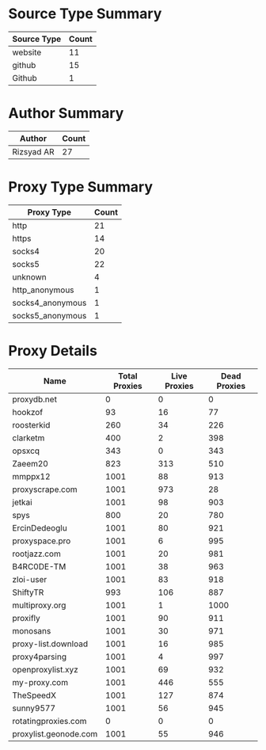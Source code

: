 # Source Type Summary

| Source Type | Count |
|-------------|-------|
| website | 11 |
| github | 15 |
| Github | 1 |


# Author Summary

| Author | Count |
|--------|-------|
| Rizsyad AR | 27 |


# Proxy Type Summary

| Proxy Type | Count |
|------------|-------|
| http | 21 |
| https | 14 |
| socks4 | 20 |
| socks5 | 22 |
| unknown | 4 |
| http_anonymous | 1 |
| socks4_anonymous | 1 |
| socks5_anonymous | 1 |


# Proxy Details

| Name | Total Proxies | Live Proxies | Dead Proxies |
|------|---------------|--------------|---------------|
| proxydb.net | 0 | 0 | 0 |
| hookzof | 93 | 16 | 77 |
| roosterkid | 260 | 34 | 226 |
| clarketm | 400 | 2 | 398 |
| opsxcq | 343 | 0 | 343 |
| Zaeem20 | 823 | 313 | 510 |
| mmppx12 | 1001 | 88 | 913 |
| proxyscrape.com | 1001 | 973 | 28 |
| jetkai | 1001 | 98 | 903 |
| spys | 800 | 20 | 780 |
| ErcinDedeoglu | 1001 | 80 | 921 |
| proxyspace.pro | 1001 | 6 | 995 |
| rootjazz.com | 1001 | 20 | 981 |
| B4RC0DE-TM | 1001 | 38 | 963 |
| zloi-user | 1001 | 83 | 918 |
| ShiftyTR | 993 | 106 | 887 |
| multiproxy.org | 1001 | 1 | 1000 |
| proxifly | 1001 | 90 | 911 |
| monosans | 1001 | 30 | 971 |
| proxy-list.download | 1001 | 16 | 985 |
| proxy4parsing | 1001 | 4 | 997 |
| openproxylist.xyz | 1001 | 69 | 932 |
| my-proxy.com | 1001 | 446 | 555 |
| TheSpeedX | 1001 | 127 | 874 |
| sunny9577 | 1001 | 56 | 945 |
| rotatingproxies.com | 0 | 0 | 0 |
| proxylist.geonode.com | 1001 | 55 | 946 |
